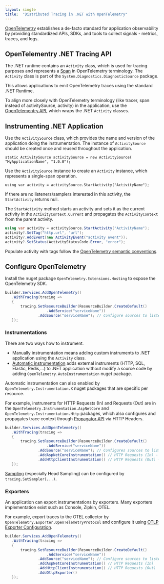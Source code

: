 ```yaml
---
layout: single
title:  "Distributed Tracing in .NET with OpenTelemetry"
---
```


[OpenTelemetry](https://opentelemetry.io/) establishes a de-facto standard for application observability by providing standardized APIs, SDKs, and tools to collect signals - metrics, traces, and logs.

## OpenTelementry .NET Tracing API

The .NET runtime contains an `Activity` class, which is used for tracing purposes and represents a [Span](https://github.com/open-telemetry/opentelemetry-specification/blob/main/specification/trace/api.md#span) in OpenTelemetry terminology. The `Activity` class is part of the `System.Diagnostics.DiagnosticSource` package. 

This allows applications to emit OpenTelemetry traces using the standard .NET Runtime.

To align more closely with OpenTelemetry terminology (like tracer, span instead of activitySource, activity) in the application, use the [OpenTelementry.API](https://www.nuget.org/packages/opentelemetry.api), which wraps the .NET `Activity` classes. 


## Instrumenting .NET Application

Use the `ActivitySource` class, which provides the name and version of the application doing the instrumentation. The instance of `ActivitySource` should be created once and reused throughout the application.


`static ActivitySource activitySource = new ActivitySource(
    "MyApplicationName",
    "1.0.0");
`

Use the `ActivitySource` instance to create an `Activity` instance, which represents a single-span operation.

`using var activity = activitySource.StartActivity("ActivityName");`

If there are no listeners/samplers interested in this activity, the `StartActivity` returns null.

The `StartActivity` method starts an activity  and sets it as the current activity in the `ActivityContext.Current` and propagates the `ActivityContext` from the parent activity.


 ```csharp
using var activity = activitySource.StartActivity("ActivityName");
activity?.SetTag("http.url", "url");
activity?.AddEvent(new ActivityEvent("activity event"));
activity?.SetStatus(ActivityStatusCode.Error, "error");
 ```

Populate activity with tags follow the [ OpenTelemetry semantic conventions](https://github.com/open-telemetry/semantic-conventions/blob/main/docs/general/trace.md).



## Configure OpenTelemetry

Install the nuget package `OpenTelemetry.Extensions.Hosting` to expose the OpenTelemetry SDK.

 ```csharp
builder.Services.AddOpenTelemetry()
    .WithTracing(tracing =>
    {
        tracing.SetResourceBuilder(ResourceBuilder.CreateDefault()
                    .AddService("serviceName"))
                .AddSource("serviceName"); // Configure sources to listen
    });
 ```
### Instrumentations
There are two ways how to instrument. 
* Manually instrumentation means adding custom instruments to .NET application using the `Activity` class. 
* [Automatic instrumentation](https://opentelemetry.io/docs/zero-code/net/instrumentations/) adds external instruments (HTTP, SQL, Elastic, Redis,...) to .NET application without modify a source code by adding `OpenTelemetry.AutoInstrumentation` nuget package.

Automatic instrumentation can also enabled by `OpenTelemetry.Instrumentation.X` nuget packages that are specific per resource.

For example, instruments for HTTP Requests (In) and Requests (Out) are in the `OpenTelemetry.Instrumentation.AspNetCore` and `OpenTelemetry.Instrumentation.Http` packages, which also configures and propagates trace context through [Propagator API](https://opentelemetry.io/docs/specs/otel/context/api-propagators/) via HTTP Headers.  

 ```csharp
builder.Services.AddOpenTelemetry()
    .WithTracing(tracing =>
    {
        tracing.SetResourceBuilder(ResourceBuilder.CreateDefault()
                    .AddService("serviceName"))
                .AddSource("serviceName"); // Configures sources to listen (instrument)
                .AddAspNetCoreInstrumentation() // HTTP Requests (In) - Configures tracing context from headers
                .AddHttpClientInstrumentation() // HTTP Requests (Out) - Propagates tracing context to headers
    });
 ```

[Sampling](https://opentelemetry.io/docs/concepts/sampling/) (especially  Head Sampling) can be configured by `tracing.SetSampler(...)`.

### Exporters

An application can export instrumentations by exporters. Many exporters implementation exist such as Console, Zipkin, OTEL.

For example, export traces to the OTEL collector by `OpenTelemetry.Exporter.OpenTelemetryProtocol` and configure it using [OTLP Exporter Configuration](https://opentelemetry.io/docs/languages/sdk-configuration/otlp-exporter/).

 ```csharp
builder.Services.AddOpenTelemetry()
    .WithTracing(tracing =>
    {
        tracing.SetResourceBuilder(ResourceBuilder.CreateDefault()
                    .AddService("serviceName"))
                .AddSource("serviceName"); // Configure sources to listen (instrument)
                .AddAspNetCoreInstrumentation() // HTTP Requests (In)
                .AddHttpClientInstrumentation() // HTTP Requests (Out)
                .AddOtlpExporter()
    });
 ```
